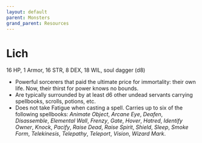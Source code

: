```yaml
---
layout: default
parent: Monsters
grand_parent: Resources
---
```


# Lich

16 HP, 1 Armor, 16 STR, 8 DEX, 18 WIL, soul dagger (d8)

- Powerful sorcerers that paid the ultimate price for immortality: their own life. Now, their thirst for power knows no bounds.
- Are typically surrounded by at least d6 other undead servants carrying spellbooks, scrolls, potions, etc. 
- Does not take Fatigue when casting a spell. Carries up to six of the following spellbooks: _Animate Object_, _Arcane Eye_, _Deafen_, _Disassemble_, _Elemental Wall_, _Frenzy_, _Gate_, _Hover_, _Hatred_, _Identify Owner_, _Knock_, _Pacify_, _Raise Dead_, _Raise Spirit_, _Shield_, _Sleep_, _Smoke Form_, _Telekinesis_, _Telepathy_, _Teleport_, _Vision_, _Wizard Mark_.